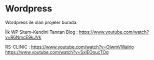 # Wordpress
Wordpress ile olan projeler burada.

İlk WP Sitem-Kendini Tanıtan Blog : https://www.youtube.com/watch?v=R6NmcE9kJVk

RS-CLINIC : https://www.youtube.com/watch?v=OIwmVWalrio
            https://www.youtube.com/watch?v=SxlEOoucTOg
